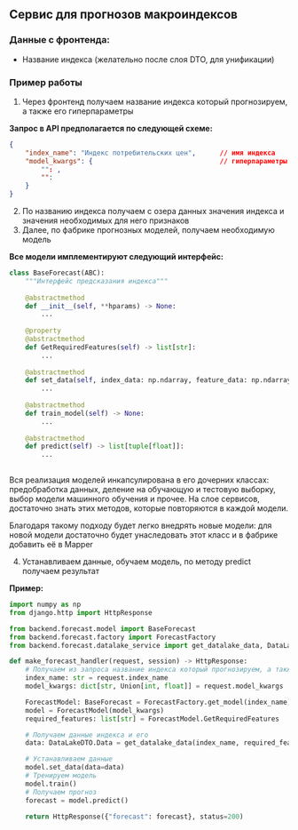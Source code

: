 ## Сервис для прогнозов макроиндексов

### Данные с фронтенда:
- Название индекса (желательно после слоя DTO, для унификации)

### Пример работы
1. Через фронтенд получаем название индекса который прогнозируем, а также его гиперпараметры

__Запрос в API предполагается по следующей схеме:__
```json
{
    "index_name": "Индекс потребительских цен",      // имя индекса
    "model_kwargs": {                                // гиперпараметры модели, например: 
        "": ,
        "": 
    }
}

```

2. По названию индекса получаем с озера данных значения индекса и значения необходимых для него признаков
3. Далее, по фабрике прогнозных моделей, получаем необходимую модель

__Все модели имплементируют следующий интерфейс:__

```python
class BaseForecast(ABC):
    """Интерфейс предсказания индекса"""
    
    @abstractmethod
    def __init__(self, **hparams) -> None:
        ...
    
    @property
    @abstractmethod
    def GetRequiredFeatures(self) -> list[str]:
        ... 
    
    @abstractmethod
    def set_data(self, index_data: np.ndarray, feature_data: np.ndarray[np.ndarray[float]]) -> None:
        ...
    
    @abstractmethod
    def train_model(self) -> None:
        ...
    
    @abstractmethod
    def predict(self) -> list[tuple[float]]:
        ...   
    
```

Вся реализация моделей инкапсулирована в его дочерних классах: предобработка данных, деление на обучающую и тестовую выборку, выбор модели машинного обучения и прочее. На слое сервисов, достаточно знать этих методов, которые повторяются в каждой модели. 

Благодаря такому подходу будет легко внедрять новые модели: для новой модели достаточно будет унаследовать этот класс и в фабрике добавить её в Mapper   

4. Устанавливаем данные, обучаем модель, по методу predict получаем результат

__Пример:__

```python
import numpy as np
from django.http import HttpResponse

from backend.forecast.model import BaseForecast
from backend.forecast.factory import ForecastFactory
from backend.forecast.datalake_service import get_datalake_data, DataLakeDTO

def make_forecast_handler(request, session) -> HttpResponse:
    # Получаем из запроса название индекса который прогнозируем, а также гиперпараметры модели
    index_name: str = request.index_name
    model_kwargs: dict[str, Union[int, float]] = request.model_kwargs

    ForecastModel: BaseForecast = ForecastFactory.get_model(index_name)
    model = ForecastModel(model_kwargs)
    required_features: list[str] = ForecastModel.GetRequiredFeatures

    # Получаем данные индекса и его 
    data: DataLakeDTO.Data = get_datalake_data(index_name, required_features, session)

    # Устанавливаем данные
    model.set_data(data=data)
    # Тренируем модель
    model.train()
    # Получаем прогноз
    forecast = model.predict()
    
    return HttpResponse({"forecast": forecast}, status=200)

```